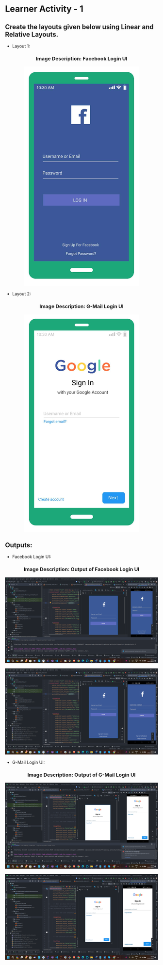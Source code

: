 # Learner Activity - 1

## Create the layouts given below using Linear and Relative Layouts.

 - Layout 1:

<h3 align = "center">  Image Description: Facebook Login UI </h3>

  <p align="center">
  <img src="https://github.com/Amit-Ashok-Swain/Android-Kick-Off/blob/main/images/Learner-Activity/Learner-Activity-4.1-Build-Login-page-UI/02.png" alt="Image Description" />
       </p>

 - Layout 2:

  <h3 align = "center">  Image Description: G-Mail Login UI </h3>

  <p align="center">
  <img src="https://github.com/Amit-Ashok-Swain/Android-Kick-Off/blob/main/images/Learner-Activity/Learner-Activity-4.1-Build-Login-page-UI/01.png" alt="Image Description" />
       </p>



## Outputs:
  
  - Facebook Login UI:

<h3 align = "center">  Image Description: Output of Facebook Login UI </h3>

  <p align="center">
  <img src="https://github.com/Amit-Ashok-Swain/Android-Kick-Off/blob/main/images/Learner-Activity/Learner-Activity-4.1-Build-Login-page-UI/Facebook-Login/Outputs/01.png" alt="Image Description" />
       </p>

  <p align="center">
  <img src="https://github.com/Amit-Ashok-Swain/Android-Kick-Off/blob/main/images/Learner-Activity/Learner-Activity-4.1-Build-Login-page-UI/Facebook-Login/Outputs/02.png" alt="Image Description" />
       </p>


- G-Mail Login UI:

<h3 align = "center">  Image Description: Output of G-Mail Login UI </h3>

  <p align="center">
  <img src="https://github.com/Amit-Ashok-Swain/Android-Kick-Off/blob/main/images/Learner-Activity/Learner-Activity-4.1-Build-Login-page-UI/Google-Login/Outputs/01.png" alt="Image Description" />
       </p>

  <p align="center">
  <img src="https://github.com/Amit-Ashok-Swain/Android-Kick-Off/blob/main/images/Learner-Activity/Learner-Activity-4.1-Build-Login-page-UI/Google-Login/Outputs/02.png" alt="Image Description" />
       </p>